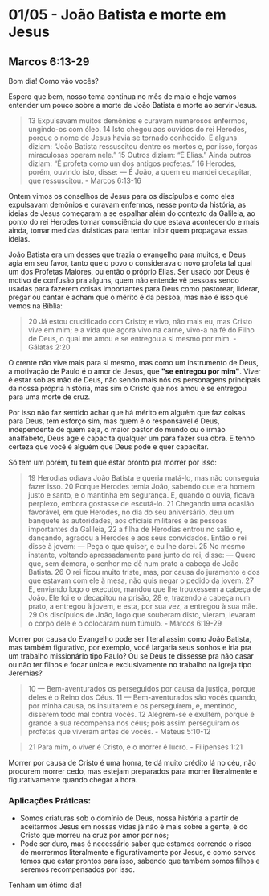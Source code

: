 # 01/05 - João Batista e morte em Jesus

## Marcos 6:13-29

Bom dia! Como vão vocês? 

Espero que bem, nosso tema continua no mês de maio e hoje vamos entender um pouco sobre a morte de João Batista e morte ao servir Jesus. 

> 13 Expulsavam muitos demônios e curavam numerosos enfermos, ungindo-os com óleo. 14 Isto chegou aos ouvidos do rei Herodes, porque o nome de Jesus havia se tornado conhecido. E alguns diziam: “João Batista ressuscitou dentre os mortos e, por isso, forças miraculosas operam nele.” 15 Outros diziam: “É Elias.” Ainda outros diziam: “É profeta como um dos antigos profetas.” 16 Herodes, porém, ouvindo isto, disse: — É João, a quem eu mandei decapitar, que ressuscitou. - Marcos 6:13-16
> 

Ontem vimos os conselhos de Jesus para os discípulos e como eles expulsavam demônios e curavam enfermos, nesse ponto da história, as ideias de Jesus começaram a se espalhar além do contexto da Galileia, ao ponto do rei Herodes tomar consciência do que estava acontecendo e mais ainda, tomar medidas drásticas para tentar inibir quem propagava essas ideias.

João Batista era um desses que trazia o evangelho para muitos, e Deus agia em seu favor, tanto que o povo o considerava o novo profeta tal qual um dos Profetas Maiores, ou então o próprio Elias. Ser usado por Deus é motivo de confusão pra alguns, quem não entende vê pessoas sendo usadas para fazerem coisas importantes para Deus como pastorear, liderar, pregar ou cantar e acham que o mérito é da pessoa, mas não é isso que vemos na Bíblia:

> 20 Já estou crucificado com Cristo; e vivo, não mais eu, mas Cristo vive em mim; e a vida que agora vivo na carne, vivo-a na fé do Filho de Deus, o qual me amou e se entregou a si mesmo por mim. - Gálatas 2:20
> 

O crente não vive mais para si mesmo, mas como um instrumento de Deus, a motivação de Paulo é o amor de Jesus, que **"se entregou por mim"**. Viver é estar sob as mão de Deus, não sendo mais nós os personagens principais da nossa própria história, mas sim o Cristo que nos amou e se entregou para uma morte de cruz.

Por isso não faz sentido achar que há mérito em alguém que faz coisas para Deus, tem esforço sim, mas quem é o responsável é Deus, independente de quem seja, o maior pastor do mundo ou o irmão analfabeto, Deus age e capacita qualquer um para fazer sua obra. E tenho certeza que você é alguém que Deus pode e quer capacitar. 

Só tem um porém, tu tem que estar pronto pra morrer por isso:

> 19 Herodias odiava João Batista e queria matá-lo, mas não conseguia fazer isso. 20 Porque Herodes temia João, sabendo que era homem justo e santo, e o mantinha em segurança. E, quando o ouvia, ficava perplexo, embora gostasse de escutá-lo. 21 Chegando uma ocasião favorável, em que Herodes, no dia do seu aniversário, deu um banquete às autoridades, aos oficiais militares e às pessoas importantes da Galileia, 22 a filha de Herodias entrou no salão e, dançando, agradou a Herodes e aos seus convidados. Então o rei disse à jovem: — Peça o que quiser, e eu lhe darei. 25 No mesmo instante, voltando apressadamente para junto do rei, disse: — Quero que, sem demora, o senhor me dê num prato a cabeça de João Batista. 26 O rei ficou muito triste, mas, por causa do juramento e dos que estavam com ele à mesa, não quis negar o pedido da jovem. 27 E, enviando logo o executor, mandou que lhe trouxessem a cabeça de João. Ele foi e o decapitou na prisão, 28 e, trazendo a cabeça num prato, a entregou à jovem, e esta, por sua vez, a entregou à sua mãe. 29 Os discípulos de João, logo que souberam disto, vieram, levaram o corpo dele e o colocaram num túmulo. - Marcos 6:19-29
> 

Morrer por causa do Evangelho pode ser literal assim como João Batista, mas também figurativo, por exemplo, você largaria seus sonhos e iria pra um trabalho missionário tipo Paulo? Ou se Deus te dissesse pra não casar ou não ter filhos e focar única e exclusivamente no trabalho na igreja tipo Jeremias?

> 10 — Bem-aventurados os perseguidos por causa da justiça, porque deles é o Reino dos Céus.  11 — Bem-aventurados são vocês quando, por minha causa, os insultarem e os perseguirem, e, mentindo, disserem todo mal contra vocês. 12 Alegrem-se e exultem, porque é grande a sua recompensa nos céus; pois assim perseguiram os profetas que viveram antes de vocês. - Mateus 5:10-12
> 

> 21 Para mim, o viver é Cristo, e o morrer é lucro. - Filipenses 1:21
> 

Morrer por causa de Cristo é uma honra, te dá muito crédito lá no céu, não procurem morrer cedo, mas estejam preparados para morrer literalmente e figurativamente quando chegar a hora.

### Aplicações Práticas:

- Somos criaturas sob o domínio de Deus, nossa história a partir de aceitarmos Jesus em nossas vidas já não é mais sobre a gente, é do Cristo que morreu na cruz por amor por nós;
- Pode ser duro, mas é necessário saber que estamos correndo o risco de morrermos literalmente e figurativamente por Jesus, e como servos temos que estar prontos para isso, sabendo que também somos filhos e seremos recompensados por isso.

Tenham um ótimo dia!